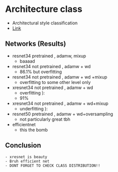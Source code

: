 # Architecture class
- Architectural style classification
- [Link](https://sites.google.com/site/zhexuutssjtu/projects/arch)

## Networks (Results)
- resnet34 pretrained , adamw, mixup
    - baaaad
- resnet34 not pretrained , adamw + wd
    - 86.1% but overfitting
- resnet34 not pretrained , adamw + wd +mixup
    - overfitting to some other level only
- xresnet34 not pretrained , adamw + wd
    - overfitting ):
    - 91%
- xresnet34 not pretrained , adamw + wd+mixup
    - underfitting ):
- resnet50 pretrained , adamw + wd+oversampling
    - not particularly great tbh
- efficientnet
    - this the bomb

## Conclusion 
    - xresnet is beauty
    - Bruh efficient net
    - DONT FORGET TO CHECK CLASS DISTRIBUTION!!
